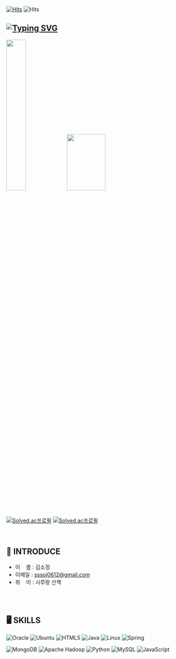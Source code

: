 [![Hits](https://hits.seeyoufarm.com/api/count/incr/badge.svg?url=https%3A%2F%2Fgithub.com%2Fsssoj0612%2Fhit-counter&count_bg=%239199A0&title_bg=%23444A4D&icon=hey.svg&icon_color=%23FFFFFF&title=welcome&edge_flat=false)](https://hits.seeyoufarm.com)
![Hits](https://capsule-render.vercel.app/api?type=soft&color=6d819c&height=120&section=header&text=Hello%20World&fontSize=70&fontColor=f2f2f2&animation=blinking&stroke=1a1a1a&strokeWidth=3&)


[![Typing SVG](https://readme-typing-svg.demolab.com?font=Alkatra&weight=400&size=40&duration=3500&pause=3&color=6994CDEE&center=false&vCenter=false&multiline=true&repeat=true&width=1000&height=60&lines=This%20is%20Sojeong's%20Github!%20👋)](https://git.io/typing-svg)
---

<img src="https://github-readme-stats.vercel.app/api/top-langs/?username=sssoj0612&exclude_repo=sssoj0612.github.io&layout=compact&theme=nord" width="32%"/><img src="https://github-readme-stats.vercel.app/api?username=sssoj0612&theme=nord&show_icons=true" width="45%" height="148.89" />


[![Solved.ac프로필](http://mazassumnida.wtf/api/v2/generate_badge?boj=sssoj0612)](https://solved.ac/sssoj0612)
[![Solved.ac프로필](http://mazassumnida.wtf/api/mini/generate_badge?boj=sssoj0612)](https://solved.ac/sssoj0612)

<br>

## 📢 INTRODUCE
*  이&nbsp;&nbsp;&nbsp;&nbsp;름 : 김소정
*  이메일 : sssoj0612@gmail.com
*  취&nbsp;&nbsp;&nbsp;&nbsp;미 : 시루랑 산책

<br><br>

## :desktop_computer: SKILLS
![Oracle](https://img.shields.io/badge/Oracle-F80000?style=for-the-badge&logo=oracle&logoColor=white)
![Ubuntu](https://img.shields.io/badge/Ubuntu-E95420?style=for-the-badge&logo=ubuntu&logoColor=white)
![HTML5](https://img.shields.io/badge/html5-%23E34F26.svg?style=for-the-badge&logo=html5&logoColor=white)
![Java](https://img.shields.io/badge/java-%23ED8B00.svg?style=for-the-badge&logo=openjdk&logoColor=white)
![Linux](https://img.shields.io/badge/Linux-FCC624?style=for-the-badge&logo=linux&logoColor=black)
![Spring](https://img.shields.io/badge/spring-%236DB33F.svg?style=for-the-badge&logo=spring&logoColor=white)

![MongoDB](https://img.shields.io/badge/MongoDB-%234ea94b.svg?style=for-the-badge&logo=mongodb&logoColor=white)
![Apache Hadoop](https://img.shields.io/badge/Apache%20Hadoop-66CCFF?style=for-the-badge&logo=apachehadoop&logoColor=black)
![Python](https://img.shields.io/badge/python-3670A0?style=for-the-badge&logo=python&logoColor=ffdd54)
![MySQL](https://img.shields.io/badge/mysql-%2300f.svg?style=for-the-badge&logo=mysql&logoColor=white)
![JavaScript](https://img.shields.io/badge/javascript-%23323330.svg?style=for-the-badge&logo=javascript&logoColor=%23F7DF1E)
